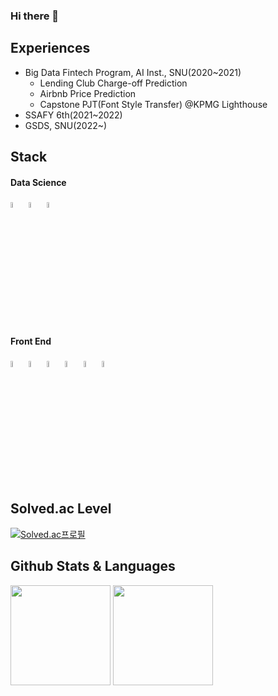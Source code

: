 ### Hi there 👋

## Experiences
- Big Data Fintech Program, AI Inst., SNU(2020~2021)
  - Lending Club Charge-off Prediction
  - Airbnb Price Prediction
  - Capstone PJT(Font Style Transfer) @KPMG Lighthouse
- SSAFY 6th(2021~2022)
- GSDS, SNU(2022~)

## Stack
#### Data Science
<a href="https://www.python.org/"><img src="https://img.shields.io/badge/python-4584b6?style=for-the-badge&logo=python&logoColor=white" height="5%"></a> <a href="https://www.tensorflow.org/?hl=ko"><img src="https://img.shields.io/badge/tensorflow-ff6f00?style=for-the-badge&logo=tensorflow&logoColor=white" height="5%"></a> <a href="https://keras.io/"><img src="https://img.shields.io/badge/keras-d00000?style=for-the-badge&logo=keras&logoColor=white" height="5%"></a>
<!-- <img src="https://img.shields.io/badge/pytorch-ee4c2c?style=for-the-badge&logo=pytorch&logoColor=white" height="5%">  -->
#### Front End
<img src="https://img.shields.io/badge/html-E34F26?style=for-the-badge&logo=html5&logoColor=white" height="5%"> <img src="https://img.shields.io/badge/css-1572B6?style=for-the-badge&logo=css3&logoColor=white" height="5%"> <img src="https://img.shields.io/badge/javascript-FFFF00?style=for-the-badge&logo=javascript&logoColor=black" height="5%"> <img src="https://img.shields.io/badge/bootstrap-7952B3?style=for-the-badge&logo=bootstrap&logoColor=white" height="5%"> <img src="https://img.shields.io/badge/react-00d8ff?style=for-the-badge&logo=react&logoColor=white" height="5%"> <img src="https://img.shields.io/badge/react_redux-764abc?style=for-the-badge&logo=redux&logoColor=white" height="5%"> 

## Solved.ac Level
[![Solved.ac프로필](http://mazassumnida.wtf/api/generate_badge?boj=pairy624)](https://solved.ac/pairy624)


## Github Stats & Languages
<div>
<img src="https://github-readme-stats.vercel.app/api?username=FallingStar624&show_icons=true&count_private=true&hide_border=true" align="top" style="height: 10rem" />
<img src="https://github-readme-stats.vercel.app/api/top-langs/?username=FallingStar624&hide_border=true&layout=compact" align="top" style="height: 10rem" />
</div>
